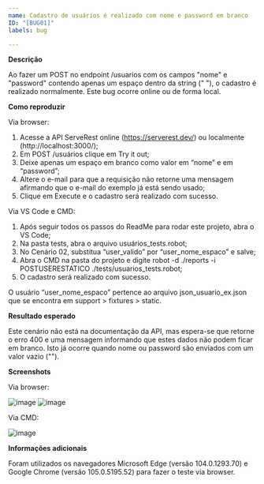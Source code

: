 ```yaml
---
name: Cadastro de usuários é realizado com nome e password em branco
ID: "[BUG01]"
labels: bug

---
```


**Descrição**

Ao fazer um POST no endpoint /usuarios com os campos "nome" e "password" contendo apenas um espaço dentro da string (" "), o cadastro é realizado normalmente. Este bug ocorre online ou de forma local. 

**Como reproduzir**

Via browser:
1. Acesse a API ServeRest online (https://serverest.dev/) ou localmente (http://localhost:3000/);
2. Em POST /usuários clique em Try it out;
3. Deixe apenas um espaço em branco como valor em “nome” e em “password”;
4. Altere o e-mail para que a requisição não retorne uma mensagem afirmando que o e-mail do exemplo já está sendo usado;
5. Clique em Execute e o cadastro será realizado com sucesso.

Via VS Code e CMD:
1. Após seguir todos os passos do ReadMe para rodar este projeto, abra o VS Code;
2. Na pasta tests, abra o arquivo usuários_tests.robot;
3. No Cenário 02, substitua “user_valido” por “user_nome_espaco” e salve;
4. Abra o CMD na pasta do projeto e digite robot -d ./reports -i POSTUSERESTATICO ./tests/usuarios_tests.robot;
5. O cadastro será realizado com sucesso.

O usuário “user_nome_espaco” pertence ao arquivo json_usuario_ex.json que se encontra em support > fixtures > static.

**Resultado esperado**

Este cenário não está na documentação da API, mas espera-se que retorne o erro 400 e uma mensagem informando que estes dados não podem ficar em branco. Isto já ocorre quando nome ou password são enviados com um valor vazio ("").


**Screenshots**

Via browser:

![image](https://user-images.githubusercontent.com/100487940/188249976-1b99ac7d-916f-48ae-9ccc-c10df61804d4.png)
![image](https://user-images.githubusercontent.com/100487940/188249992-92aeafbd-e2c3-4711-b647-2ac3a4ab9bdf.png)


Via CMD:

![image](https://user-images.githubusercontent.com/100487940/188249937-91a271c1-60d5-4adb-b9b5-0b2eaadd20e6.png)

**Informações adicionais**

Foram utilizados os navegadores Microsoft Edge (versão 104.0.1293.70) e Google Chrome (versão 105.0.5195.52) para fazer o teste via browser.

